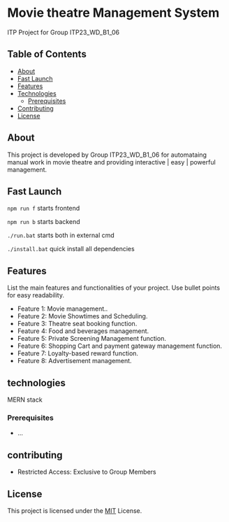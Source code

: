 
</div>

# Movie theatre Management System


ITP Project for Group ITP23_WD_B1_06


## Table of Contents

- [About](#about)
- [Fast Launch](#about)
- [Features](#features)
- [Technologies](#technologies)
  - [Prerequisites](#prerequisites)
- [Contributing](#contributing)
- [License](#license)

## About

This project is developed by Group ITP23_WD_B1_06 for automataing manual work in movie theatre and providing interactive | easy | powerful management.

## Fast Launch
``
npm run f
``  starts frontend

``
npm run b
``  starts backend

``
./run.bat
``  starts both in external cmd

``
./install.bat
``  quick install all dependencies

## Features

List the main features and functionalities of your project. Use bullet points for easy readability.

- Feature 1: Movie management..
- Feature 2: Movie Showtimes and Scheduling.
- Feature 3: Theatre seat booking function.
- Feature 4: Food and beverages management.
- Feature 5: Private Screening Management function.
- Feature 6: Shopping Cart and payment gateway management function.
- Feature 7: Loyalty-based reward function.
- Feature 8: Advertisement management. 

## technologies

MERN stack

### Prerequisites

- ...

## contributing

- Restricted Access: Exclusive to Group Members

## License

This project is licensed under the [MIT](#license) License.



